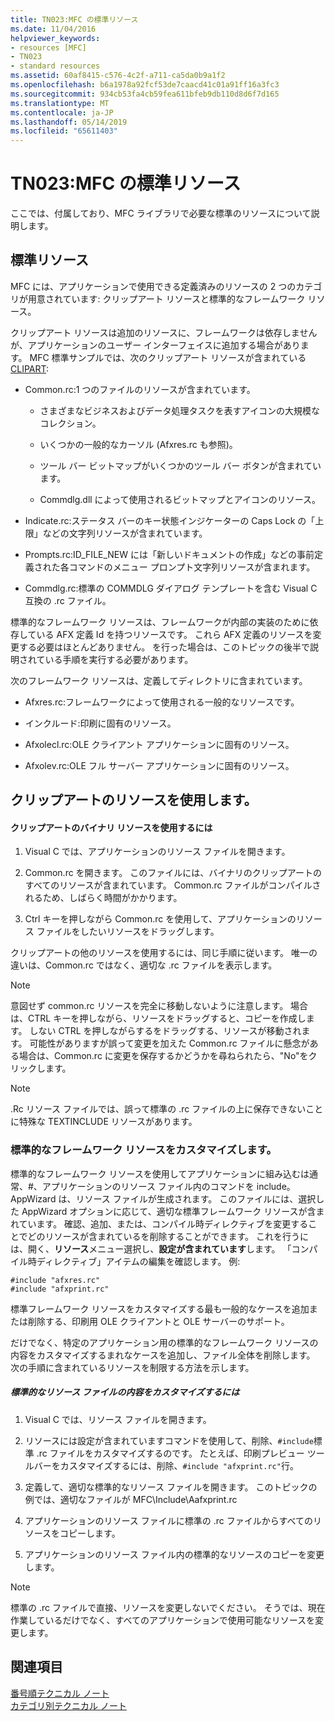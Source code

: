 ```yaml
---
title: TN023:MFC の標準リソース
ms.date: 11/04/2016
helpviewer_keywords:
- resources [MFC]
- TN023
- standard resources
ms.assetid: 60af8415-c576-4c2f-a711-ca5da0b9a1f2
ms.openlocfilehash: b6a1978a92fcf53de7caacd41c01a91ff16a3fc3
ms.sourcegitcommit: 934cb53fa4cb59fea611bfeb9db110d8d6f7d165
ms.translationtype: MT
ms.contentlocale: ja-JP
ms.lasthandoff: 05/14/2019
ms.locfileid: "65611403"
---
```

# <a name="tn023-standard-mfc-resources"></a>TN023:MFC の標準リソース

ここでは、付属しており、MFC ライブラリで必要な標準のリソースについて説明します。

## <a name="standard-resources"></a>標準リソース

MFC には、アプリケーションで使用できる定義済みのリソースの 2 つのカテゴリが用意されています: クリップアート リソースと標準的なフレームワーク リソース。

クリップアート リソースは追加のリソースに、フレームワークは依存しませんが、アプリケーションのユーザー インターフェイスに追加する場合があります。 MFC 標準サンプルでは、次のクリップアート リソースが含まれている[CLIPART](../overview/visual-cpp-samples.md):

- Common.rc:1 つのファイルのリソースが含まれています。

   - さまざまなビジネスおよびデータ処理タスクを表すアイコンの大規模なコレクション。

   - いくつかの一般的なカーソル (Afxres.rc も参照)。

   - ツール バー ビットマップがいくつかのツール バー ボタンが含まれています。

   - Commdlg.dll によって使用されるビットマップとアイコンのリソース。

- Indicate.rc:ステータス バーのキー状態インジケーターの Caps Lock の「上限」などの文字列リソースが含まれています。

- Prompts.rc:ID_FILE_NEW には「新しいドキュメントの作成」などの事前定義された各コマンドのメニュー プロンプト文字列リソースが含まれます。

- Commdlg.rc:標準の COMMDLG ダイアログ テンプレートを含む Visual C 互換の .rc ファイル。

標準的なフレームワーク リソースは、フレームワークが内部の実装のために依存している AFX 定義 Id を持つリソースです。 これら AFX 定義のリソースを変更する必要はほとんどありません。 を行った場合は、このトピックの後半で説明されている手順を実行する必要があります。

次のフレームワーク リソースは、定義してディレクトリに含まれています。

- Afxres.rc:フレームワークによって使用される一般的なリソースです。

- インクルード:印刷に固有のリソース。

- Afxolecl.rc:OLE クライアント アプリケーションに固有のリソース。

- Afxolev.rc:OLE フル サーバー アプリケーションに固有のリソース。

## <a name="using-clip-art-resources"></a>クリップアートのリソースを使用します。

#### <a name="to-use-a-clip-art-binary-resource"></a>クリップアートのバイナリ リソースを使用するには

1. Visual C では、アプリケーションのリソース ファイルを開きます。

1. Common.rc を開きます。 このファイルには、バイナリのクリップアートのすべてのリソースが含まれています。 Common.rc ファイルがコンパイルされるため、しばらく時間がかかります。

1. Ctrl キーを押しながら Common.rc を使用して、アプリケーションのリソース ファイルをしたいリソースをドラッグします。

クリップアートの他のリソースを使用するには、同じ手順に従います。 唯一の違いは、Common.rc ではなく、適切な .rc ファイルを表示します。

> [!NOTE]
>  意図せず common.rc リソースを完全に移動しないように注意します。 場合は、CTRL キーを押しながら、リソースをドラッグすると、コピーを作成します。 しない CTRL を押しながらするをドラッグする、リソースが移動されます。 可能性がありますが誤って変更を加えた Common.rc ファイルに懸念がある場合は、Common.rc に変更を保存するかどうかを尋ねられたら、"No"をクリックします。

> [!NOTE]
>  .Rc リソース ファイルでは、誤って標準の .rc ファイルの上に保存できないことに特殊な TEXTINCLUDE リソースがあります。

### <a name="customizing-standard-framework-resources"></a>標準的なフレームワーク リソースをカスタマイズします。

標準的なフレームワーク リソースを使用してアプリケーションに組み込むは通常、#、アプリケーションのリソース ファイル内のコマンドを include。 AppWizard は、リソース ファイルが生成されます。 このファイルには、選択した AppWizard オプションに応じて、適切な標準フレームワーク リソースが含まれています。 確認、追加、または、コンパイル時ディレクティブを変更することでどのリソースが含まれているを削除することができます。 これを行うには、開く、**リソース**メニュー選択し、**設定が含まれています**します。 「コンパイル時ディレクティブ」アイテムの編集を確認します。 例:

```
#include "afxres.rc"
#include "afxprint.rc"
```

標準フレームワーク リソースをカスタマイズする最も一般的なケースを追加または削除する、印刷用 OLE クライアントと OLE サーバーのサポート。

だけでなく、特定のアプリケーション用の標準的なフレームワーク リソースの内容をカスタマイズするまれなケースを追加し、ファイル全体を削除します。 次の手順に含まれているリソースを制限する方法を示します。

##### <a name="to-customize-the-contents-of-a-standard-resource-file"></a>標準的なリソース ファイルの内容をカスタマイズするには

1. Visual C では、リソース ファイルを開きます。

1. リソースには設定が含まれていますコマンドを使用して、削除、`#include`標準 .rc ファイルをカスタマイズするのです。 たとえば、印刷プレビュー ツールバーをカスタマイズするには、削除、`#include "afxprint.rc"`行。

1. 定義して、適切な標準的なリソース ファイルを開きます。 このトピックの例では、適切なファイルが MFC\Include\Aafxprint.rc

1. アプリケーションのリソース ファイルに標準の .rc ファイルからすべてのリソースをコピーします。

1. アプリケーションのリソース ファイル内の標準的なリソースのコピーを変更します。

> [!NOTE]
>  標準の .rc ファイルで直接、リソースを変更しないでください。 そうでは、現在作業しているだけでなく、すべてのアプリケーションで使用可能なリソースを変更します。

## <a name="see-also"></a>関連項目

[番号順テクニカル ノート](../mfc/technical-notes-by-number.md)<br/>
[カテゴリ別テクニカル ノート](../mfc/technical-notes-by-category.md)
